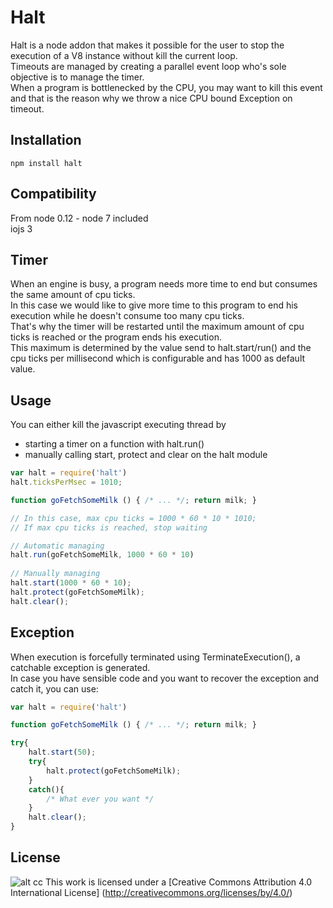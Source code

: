 ﻿Halt
====
Halt is a node addon that makes it possible for the user to stop the execution of a V8 instance without kill the current loop.<br/>
Timeouts are managed by creating a parallel event loop who's sole objective is to manage the timer.<br/>
When a program is bottlenecked by the CPU, you may want to kill this event and that is the reason why we throw a nice CPU bound Exception on timeout.

Installation
------------
``` 
npm install halt
```

Compatibility
------
From node 0.12 - node 7 included<br/>
iojs 3

Timer
-------
When an engine is busy, a program needs more time to end but consumes the same amount of cpu ticks.<br/>
In this case we would like to give more time to this program to end his execution while he doesn't consume too many cpu ticks.<br/>
That's why the timer will be restarted until the maximum amount of cpu ticks is reached or the program ends his execution.<br/>
This maximum is determined by the value send to halt.start/run() and the cpu ticks per millisecond which is configurable and has 1000 as default value.

Usage
-----
You can either kill the javascript executing thread by 
* starting a timer on a function with halt.run()
* manually calling start, protect and clear on the halt module
```javascript
var halt = require('halt')
halt.ticksPerMsec = 1010;

function goFetchSomeMilk () { /* ... */; return milk; }

// In this case, max cpu ticks = 1000 * 60 * 10 * 1010;
// If max cpu ticks is reached, stop waiting

// Automatic managing
halt.run(goFetchSomeMilk, 1000 * 60 * 10)
 
// Manually managing
halt.start(1000 * 60 * 10);
halt.protect(goFetchSomeMilk);
halt.clear();
```

Exception
-------
When execution is forcefully terminated using TerminateExecution(), a catchable exception is generated.<br/>
In case you have sensible code and you want to recover the exception and catch it, you can use:
```javascript
var halt = require('halt')

function goFetchSomeMilk () { /* ... */; return milk; }

try{
    halt.start(50);
    try{
        halt.protect(goFetchSomeMilk);
    }
    catch(){
        /* What ever you want */
    }
    halt.clear();
}
```

License
-------
![alt cc](https://licensebuttons.net/l/by/3.0/88x31.png)
This work is licensed under a [Creative Commons Attribution 4.0 International License] (http://creativecommons.org/licenses/by/4.0/)

